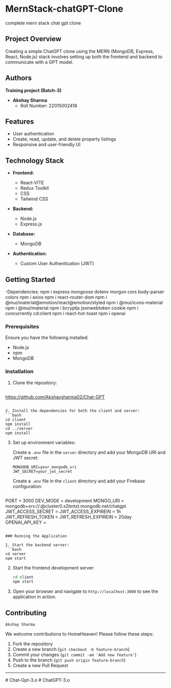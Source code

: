 # MernStack-chatGPT-Clone
complete mern stack chat gpt clone

## Project Overview

Creating a simple ChatGPT clone using the MERN (MongoDB, Express, React, Node.js) stack involves setting up both the frontend and backend to communicate with a GPT model. 

## Authors
   **Training project (Batch-3)**

- **Akshay Sharma**
  - Roll Number: 22015002418

## Features

- User authentication 
- Create, read, update, and delete property listings
- Responsive and user-friendly UI


## Technology Stack

- **Frontend:**
  - React-VITE
  - Redux Toolkit
  - CSS 
  - Tailwind CSS
  
  

- **Backend:**
  - Node.js
  - Express.js

- **Database:**
  - MongoDB

- **Authentication:**
  - Custom User Authentication (JWT)

## Getting Started
-Dependencies: npm i express mongoose dotenv morgon cors body-parser colors
               npm i axios 
               npm i react-router-dom
               npm i @mui/material@emotion/react@emotion/styled
               npm i @mui/icons-material
               npm i @mui/material
               npm i bcryptjs jsonwebtoken cookie
               npm i concurrently
cd:client      npm i react-hot-toast
               npm i openai



### Prerequisites

Ensure you have the following installed:

- Node.js
- npm 
- MongoDB

### Installation

1. Clone the repository:
   ```bash
  https://github.com/Akshaysharma02/Chat-GPT
   ```

2. Install the dependencies for both the client and server:
   ```bash
   cd client
   npm install
   cd ../server
   npm install
   ```

3. Set up environment variables:

   Create a `.env` file in the `server` directory and add your MongoDB URI and JWT secret:

   ```plaintext
   MONGODB_URI=your_mongodb_uri
   JWT_SECRET=your_jwt_secret
   ```

   Create a `.env` file in the `client` directory and add your Firebase configuration:

   ```plaintext
  PORT = 3000
DEV_MODE = development
MONGO_URI = mongodb+srv://<username>:<password>@cluster0.s2bntxt.mongodb.net/chatgpt
JWT_ACCESS_SECRET = 
JWT_ACCESS_EXPIREIN = 1h
JWT_REFRESH_TOKEN = 
JWT_REFRESH_EXPIREIN = 20day
OPENAI_API_KEY = 
   ```

### Running the Application

1. Start the backend server:
   ```bash
   cd server
   npm start
   ```

2. Start the frontend development server:
   ```bash
   cd client
   npm start
   ```

3. Open your browser and navigate to `http://localhost:3000` to see the application in action.

## Contributing
```
Akshay Sharma

```

We welcome contributions to HomeHeaven! Please follow these steps:

1. Fork the repository
2. Create a new branch (`git checkout -b feature-branch`)
3. Commit your changes (`git commit -am 'Add new feature'`)
4. Push to the branch (`git push origin feature-branch`)
5. Create a new Pull Request



---

#   C h a t - G p t - 3 . o 
 
 # ChatGPT-3.o
